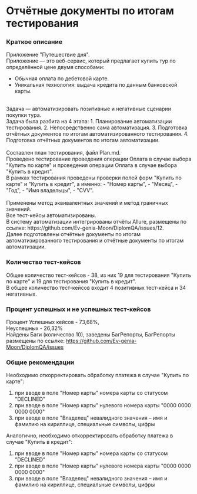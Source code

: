# Отчётные документы по итогам тестирования

### Краткое описание
Приложение "Путешествие дня".<br>
Приложение — это веб-сервис, который предлагает купить тур по определённой цене двумя способами:
- Обычная оплата по дебетовой карте.
- Уникальная технология: выдача кредита по данным банковской карты.<br>
<br>
Задача — автоматизировать позитивные и негативные сценарии покупки тура.<br>
Задача была разбита на 4 этапа:
1. Планирование автоматизации тестирования.
2. Непосредственно сама автоматизация.
3. Подготовка отчётных документов по итогам автоматизированного тестирования.
4. Подготовка отчётных документов по итогам автоматизации.<br>
<br>
Составлен план тестирования, файл Plan.md.<br>
Проведено тестирование проведения операции Оплата в случае выбора "Купить по карте" 
и проведения операции Оплата в случае выбора "Купить в кредит".<br>
В рамках тестирования проведены проверки полей форм "Купить по карте" и "Купить в кредит",
а именно: 
- "Номер карты", 
- "Месяц", 
- "Год", 
- "Имя владельцы", 
- "CVV".<br>
<br>
Применены метод эквивалентных значений и метод граничных значений.<br>
Все тест-кейсы автоматизированы.<br>
В систему автоматизации интегрированы отчёты Allure, размещены по ссылке: https://github.com/Ev-genia-Moon/DiplomQA/issues/12.<br>
Далее подготовлены отчётные документы по итогам автоматизированного тестирования
и отчётные документы по итогам автоматизации.

### Количество тест-кейсов
Общее количество тест-кейсов - 38, из них 19 для тестирования "Купить по карте" и 19 для тестирования "Купить в кредит".<br>
В общее количество тест-кейсов входит 4 позитивных тест-кейса и 34 негативных.

### Процент успешных и не успешных тест-кейсов
Процент Успешных кейсов - 73,68%,<br>
Неуспешных - 26,32%<br>
Найдены Баги (количество 10), заведены БагРепорты, БагРепорты размещены по ссылке: https://github.com/Ev-genia-Moon/DiplomQA/issues

### Общие рекомендации
Необходимо откорректировать обработку платежа в случае "Купить по карте":
1. при вводе в поле "Номер карты" номера карты со статусом "DECLINED"
2. при вводе в поле "Номер карты" нулевого номера карты "0000 0000 0000 0000"
3. при вводе в поле "Владелец" невалидного значения – имя и фамилию на кириллице, специальные символы, цифры<br>

Аналогично, необходимо откорректировать обработку платежа в случае "Купить в кредит":
1. при вводе в поле "Номер карты" номера карты со статусом "DECLINED"
2. при вводе в поле "Номер карты" нулевого номера карты "0000 0000 0000 0000"
3. при вводе в поле "Владелец" невалидного значения – имя и фамилию на кириллице, специальные символы, цифры
